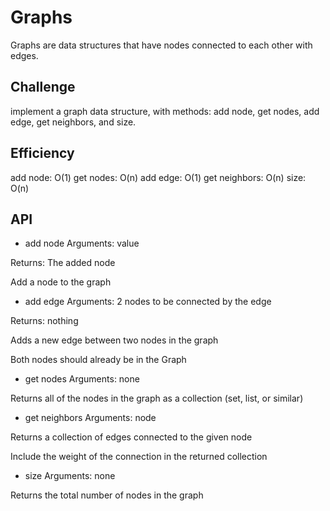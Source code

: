 # Graphs
Graphs are data structures that have nodes connected to each other with edges. 

## Challenge
implement a graph data structure, with methods: add node, get nodes, add edge, get neighbors, and size. 

## Efficiency
add node: O(1)
get nodes: O(n)
add edge: O(1)
get neighbors: O(n)
size: O(n) 

## API
- add node
Arguments: value

Returns: The added node

Add a node to the graph

- add edge
Arguments: 2 nodes to be connected by the edge

Returns: nothing

Adds a new edge between two nodes in the graph

Both nodes should already be in the Graph

- get nodes
Arguments: none

Returns all of the nodes in the graph as a collection (set, list, or similar)

- get neighbors
Arguments: node

Returns a collection of edges connected to the given node

Include the weight of the connection in the returned collection

- size
Arguments: none

Returns the total number of nodes in the graph
